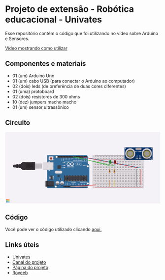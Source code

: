 # Projeto de extensão - Robótica educacional - Univates

Esse repositório contém o código que foi utilizando no vídeo sobre Arduino e Sensores. 

[Vídeo mostrando como utilizar](https://www.youtube.com/watch?v=in8a6VrQxeQ)

## Componentes e materiais

- 01 (um) Arduino Uno
- 01 (um) cabo USB (para conectar o Arduino ao computador)
- 02 (dois) leds (de preferência de duas cores diferentes)
- 01 (uma) protoboard
- 02 (dois) resistores de 300 ohms
- 10 (dez) jumpers macho macho
- 01 (um) sensor ultrassônico

## Circuito
![Circuito](circuito.png)

## Código
Você pode ver o código utilizado clicando [aqui.](https://github.com/mateusroveda/robotica_arduino/blob/master/sketch_sensorproximidade.ino)

## Links úteis
- [Univates](https://www.univates.br/)
- [Canal do projeto](https://www.youtube.com/channel/UCTlPBASwM2ZRvR5VivHdctg)
- [Página do projeto](https://www.univates.br/extensao/projetos-de-extensao/robotica-educacional)
- [Roveeb](https://www.youtube.com/roveeb)
